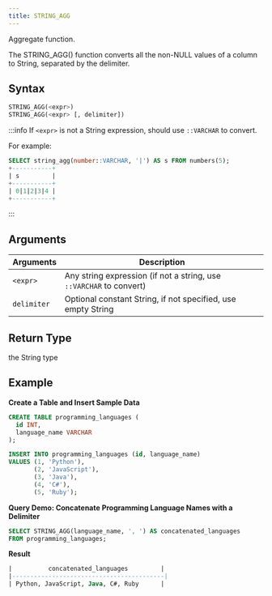 ```yaml
---
title: STRING_AGG
---
```


Aggregate function.

The STRING_AGG() function converts all the non-NULL values of a column to String, separated by the delimiter.

## Syntax

```sql
STRING_AGG(<expr>)
STRING_AGG(<expr> [, delimiter])
```

:::info
If `<expr>` is not a String expression, should use `::VARCHAR` to convert.

For example:
```sql
SELECT string_agg(number::VARCHAR, '|') AS s FROM numbers(5);
+-----------+
| s         |
+-----------+
| 0|1|2|3|4 |
+-----------+
```
:::

## Arguments

| Arguments   | Description                                                         |
|-------------|---------------------------------------------------------------------|
| `<expr>`    | Any string expression (if not a string, use `::VARCHAR` to convert) |
| `delimiter` | Optional constant String, if not specified, use empty String        |

## Return Type

the String type

## Example

**Create a Table and Insert Sample Data**

```sql
CREATE TABLE programming_languages (
  id INT,
  language_name VARCHAR
);

INSERT INTO programming_languages (id, language_name)
VALUES (1, 'Python'),
       (2, 'JavaScript'),
       (3, 'Java'),
       (4, 'C#'),
       (5, 'Ruby');
```

**Query Demo: Concatenate Programming Language Names with a Delimiter**
```sql
SELECT STRING_AGG(language_name, ', ') AS concatenated_languages
FROM programming_languages;
```

**Result**
```sql
|          concatenated_languages         |
|------------------------------------------|
| Python, JavaScript, Java, C#, Ruby      |
```

